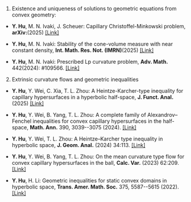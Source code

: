 1. Existence and uniqueness of solutions to geometric equations from convex geometry:

- <strong>Y. Hu</strong>, M. N. Ivaki, J. Scheuer: Capillary Christoffel-Minkowski problem, <strong>arXiv:</strong>(2025) [[Link]](https://arxiv.org/pdf/2504.09320)

- <strong>Y. Hu</strong>, M. N. Ivaki: Stability of the cone-volume measure with near constant density, <strong>Int. Math. Res. Not. (IMRN)</strong>(2025) [[Link]](https://doi.org/10.1093/imrn/rnaf062)

- <strong>Y. Hu</strong>, M. N. Ivaki: Prescribed Lp curvature problem, <strong>Adv. Math.</strong> 442(2024): #109566. [[Link]](https://doi.org/10.1016/j.aim.2024.109566)

2. Extrinsic curvature flows and geometric inequalities 

- <strong>Y. Hu</strong>, Y. Wei, C. Xia, T. L. Zhou: A Heintze-Karcher-type inequality for capillary hypersurfaces in a hyperbolic half-space, <strong>J. Funct. Anal.</strong>(2025) [[Link]](https://doi.org/10.1016/j.jfa.2025.110970)

- <strong>Y. Hu</strong>, Y. Wei, B. Yang, T. L. Zhou: A complete family of Alexandrov–Fenchel inequalities for convex capillary hypersurfaces in the half-space, <strong>Math. Ann.</strong> 390, 3039--3075 (2024). [[Link]](https://link.springer.com/article/10.1007/s00208-024-02841-9)

- <strong>Y. Hu</strong>, Y. Wei, T. L. Zhou: A Heintze–Karcher type inequality in hyperbolic space, <strong>J. Geom. Anal.</strong> (2024) 34:113. [[Link]](https://doi.org/10.1007/s12220-024-01553-5)

- <strong>Y. Hu</strong>, Y. Wei, B. Yang, T. L. Zhou: On the mean curvature type flow for convex capillary hypersurfaces in the ball, <strong>Calc. Var.</strong> (2023) 62:209. [[Link]](https://doi.org/10.1007/s00526-023-02554-y)

- <strong>Y. Hu</strong>, H. Li: Geometric inequalities for static convex domains in hyperbolic space, <strong>Trans. Amer. Math. Soc.</strong> 375, 5587--5615 (2022). [[Link]](https://doi.org/10.1090/tran/8628)









